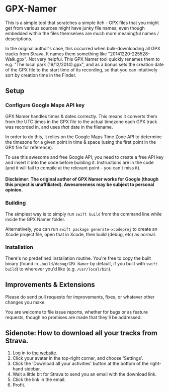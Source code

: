 # GPX-Namer
This is a simple tool that scratches a simple itch - GPX files that you might get from various sources might have junky file names, even though embedded within the files themselves are much more meaningful names / descriptions.

In the original author's case, this occurred when bulk-downloading all GPX tracks from Strava.  It names them something like "20141220-225528-Walk.gpx".  Not very helpful.  This GPX Namer tool quickly renames them to e.g. "The local park (19/12/2014).gpx", and as a bonus sets the creation date of the GPX file to the start time of its recording, so that you can intuitively sort by creation time in the Finder.

## Setup
### Configure Google Maps API key
GPX Namer handles times & dates correctly.  This means it converts them from the UTC times in the GPX file to the actual timezone each GPX track was recorded in, and uses *that* date in the filename.

In order to do this, it relies on the Google Maps Time Zone API to determine the timezone for a given point in time & space (using the first point in the GPX file for reference).

To use this awesome and free Google API, you need to create a free API key and insert it into the code before building it.  Instructions are in the code (and it will fail to compile at the relevant point - you can't miss it).

#### Disclaimer:  The original author of GPX Namer works for Google (though this project is unaffiliated).  Awesomeness may be subject to personal opinion.

### Building
The simplest way is to simply run `swift build` from the command line while inside the GPX Namer folder.

Alternatively, you can run `swift package generate-xcodeproj` to create an Xcode project file, open that in Xcode, then build (debug, etc) as normal.

### Installation
There's no predefined installation routine.  You're free to copy the built binary (found in `.build/debug/GPX Namer` by default, if you built with `swift build`) to wherever you'd like (e.g. `/usr/local/bin`).

## Improvements & Extensions
Please do send pull requests for improvements, fixes, or whatever other changes you make.

You are welcome to file issue reports, whether for bugs or as feature requests, though no promises are made that they'll be addressed.

## Sidenote:  How to download all your tracks from Strava.
1. Log in to [the website](https://www.strava.com/).
2. Click your avatar in the top-right corner, and choose 'Settings'.
3. Click the 'Download all your activities' button at the bottom of the right-hand sidebar.
4. Wait a little bit for Strava to send you an email with the download link.
5. Click the link in the email.
6. Profit.
